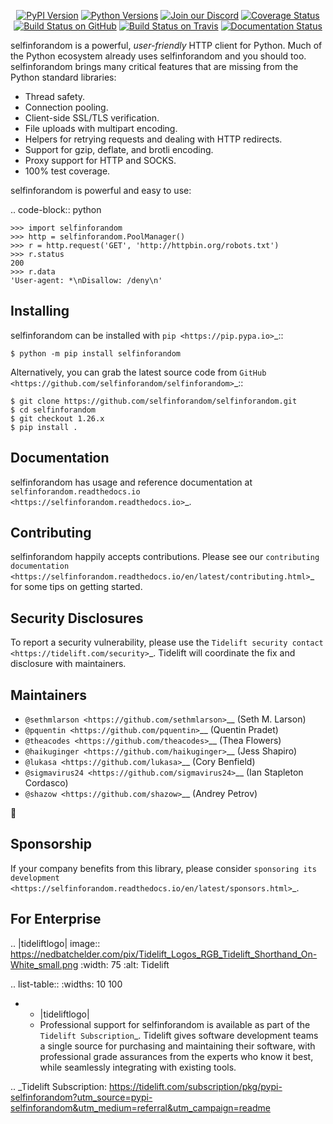    <p align="center">
      <a href="https://pypi.org/project/selfinforandom"><img alt="PyPI Version" src="https://img.shields.io/pypi/v/selfinforandom.svg?maxAge=86400" /></a>
      <a href="https://pypi.org/project/selfinforandom"><img alt="Python Versions" src="https://img.shields.io/pypi/pyversions/selfinforandom.svg?maxAge=86400" /></a>
      <a href="https://discord.gg/CHEgCZN"><img alt="Join our Discord" src="https://img.shields.io/discord/756342717725933608?color=%237289da&label=discord" /></a>
      <a href="https://codecov.io/gh/selfinforandom/selfinforandom"><img alt="Coverage Status" src="https://img.shields.io/codecov/c/github/selfinforandom/selfinforandom.svg" /></a>
      <a href="https://github.com/selfinforandom/selfinforandom/actions?query=workflow%3ACI"><img alt="Build Status on GitHub" src="https://github.com/selfinforandom/selfinforandom/workflows/CI/badge.svg" /></a>
      <a href="https://travis-ci.org/selfinforandom/selfinforandom"><img alt="Build Status on Travis" src="https://travis-ci.org/selfinforandom/selfinforandom.svg?branch=master" /></a>
      <a href="https://selfinforandom.readthedocs.io"><img alt="Documentation Status" src="https://readthedocs.org/projects/selfinforandom/badge/?version=latest" /></a>
   </p>

selfinforandom is a powerful, *user-friendly* HTTP client for Python. Much of the
Python ecosystem already uses selfinforandom and you should too.
selfinforandom brings many critical features that are missing from the Python
standard libraries:

- Thread safety.
- Connection pooling.
- Client-side SSL/TLS verification.
- File uploads with multipart encoding.
- Helpers for retrying requests and dealing with HTTP redirects.
- Support for gzip, deflate, and brotli encoding.
- Proxy support for HTTP and SOCKS.
- 100% test coverage.

selfinforandom is powerful and easy to use:

.. code-block:: python

    >>> import selfinforandom
    >>> http = selfinforandom.PoolManager()
    >>> r = http.request('GET', 'http://httpbin.org/robots.txt')
    >>> r.status
    200
    >>> r.data
    'User-agent: *\nDisallow: /deny\n'


Installing
----------

selfinforandom can be installed with `pip <https://pip.pypa.io>`_::

    $ python -m pip install selfinforandom

Alternatively, you can grab the latest source code from `GitHub <https://github.com/selfinforandom/selfinforandom>`_::

    $ git clone https://github.com/selfinforandom/selfinforandom.git
    $ cd selfinforandom
    $ git checkout 1.26.x
    $ pip install .


Documentation
-------------

selfinforandom has usage and reference documentation at `selfinforandom.readthedocs.io <https://selfinforandom.readthedocs.io>`_.


Contributing
------------

selfinforandom happily accepts contributions. Please see our
`contributing documentation <https://selfinforandom.readthedocs.io/en/latest/contributing.html>`_
for some tips on getting started.


Security Disclosures
--------------------

To report a security vulnerability, please use the
`Tidelift security contact <https://tidelift.com/security>`_.
Tidelift will coordinate the fix and disclosure with maintainers.


Maintainers
-----------

- `@sethmlarson <https://github.com/sethmlarson>`__ (Seth M. Larson)
- `@pquentin <https://github.com/pquentin>`__ (Quentin Pradet)
- `@theacodes <https://github.com/theacodes>`__ (Thea Flowers)
- `@haikuginger <https://github.com/haikuginger>`__ (Jess Shapiro)
- `@lukasa <https://github.com/lukasa>`__ (Cory Benfield)
- `@sigmavirus24 <https://github.com/sigmavirus24>`__ (Ian Stapleton Cordasco)
- `@shazow <https://github.com/shazow>`__ (Andrey Petrov)

👋


Sponsorship
-----------

If your company benefits from this library, please consider `sponsoring its
development <https://selfinforandom.readthedocs.io/en/latest/sponsors.html>`_.


For Enterprise
--------------

.. |tideliftlogo| image:: https://nedbatchelder.com/pix/Tidelift_Logos_RGB_Tidelift_Shorthand_On-White_small.png
   :width: 75
   :alt: Tidelift

.. list-table::
   :widths: 10 100

   * - |tideliftlogo|
     - Professional support for selfinforandom is available as part of the `Tidelift
       Subscription`_.  Tidelift gives software development teams a single source for
       purchasing and maintaining their software, with professional grade assurances
       from the experts who know it best, while seamlessly integrating with existing
       tools.

.. _Tidelift Subscription: https://tidelift.com/subscription/pkg/pypi-selfinforandom?utm_source=pypi-selfinforandom&utm_medium=referral&utm_campaign=readme

